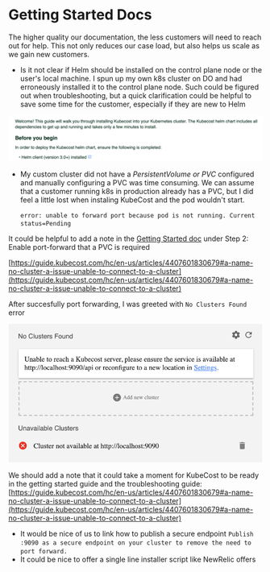 # Getting Started Docs

The higher quality our documentation, the less customers will need to reach out for help. This not only reduces our case load, but also helps us scale as we gain new customers.

* Is it not clear if Helm should be installed on the control plane node or the user's local machine. I spun up my own k8s cluster on DO and had erroneously installed it to the control plane node. Such could be figured out when troubleshooting, but a quick clarification could be helpful to save some time for the customer, especially if they are new to Helm

![](<../.gitbook/assets/image (1).png>)

*   My custom cluster did not have a _PersistentVolume or PVC_ configured and manually configuring a PVC was time consuming. We can assume that a customer running k8s in production already has a PVC, but I did feel a little lost when instaling KubeCost and the pod wouldn't start.&#x20;

    ```
    error: unable to forward port because pod is not running. Current status=Pending
    ```

It could be helpful to add a note in the [Getting Started doc](https://www.kubecost.com/install.html#show-instructions) under Step 2: Enable port-forward that a PVC is required

&#x20;[https://guide.kubecost.com/hc/en-us/articles/4407601830679#a-name-no-cluster-a-issue-unable-to-connect-to-a-cluster](https://guide.kubecost.com/hc/en-us/articles/4407601830679#a-name-no-cluster-a-issue-unable-to-connect-to-a-cluster)

After succesfully port forwarding, I was greeted with `No Clusters Found` error

![](<../.gitbook/assets/image (4).png>)

We should add a note that it could take a moment for KubeCost to be ready in the getting started guide and the troubleshooting guide: [https://guide.kubecost.com/hc/en-us/articles/4407601830679#a-name-no-cluster-a-issue-unable-to-connect-to-a-cluster](https://guide.kubecost.com/hc/en-us/articles/4407601830679#a-name-no-cluster-a-issue-unable-to-connect-to-a-cluster)

* It would be nice of us to link how to publish a secure endpoint `Publish :9090 as a secure endpoint on your cluster to remove the need to port forward.`
* It could be nice to offer a single line installer script like NewRelic offers
